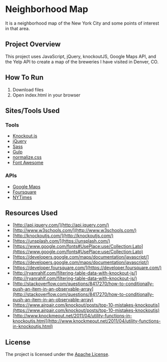 # Neighborhood Map
It is a neighborhood map of the New York City and some points of interest in that area.

## Project Overview

This project uses JavaScript, jQuery, knockoutJS, Google Maps API, and the Yelp API to create a map of the breweries I have visited in Denver, CO.


## How To Run

1. Download files 
2. Open index.html in your browser

## Sites/Tools Used

### Tools

* [Knockout.js](http://knockoutjs.com/)
* [jQuery](http://jquery.com)
* [Sass](http://sass-lang.com/)
* [Gulp](http://gulpjs.com/)
* [normalize.css](http://necolas.github.io/normalize.css/)
* [Font Awesome](http://fontawesome.github.io/)

### APIs

* [Google Maps](https://developers.google.com/maps/)
* [Foursquare](https://developer.foursquare.com/)
* [NYTimes](http://developer.nytimes.com/docs)


## Resources Used
- [http://api.jquery.com/](http://api.jquery.com/)
- [http://www.w3schools.com/](http://www.w3schools.com/)
- [http://knockoutjs.com/](http://knockoutjs.com/)
- [https://unsplash.com/](https://unsplash.com/)
- [https://www.google.com/fonts#UsePlace:use/Collection:Lato](https://www.google.com/fonts#UsePlace:use/Collection:Lato)
- [https://developers.google.com/maps/documentation/javascript/](https://developers.google.com/maps/documentation/javascript/)
- [https://developer.foursquare.com/](https://developer.foursquare.com/)
- [http://ryanrahlf.com/filtering-table-data-with-knockout-js/](http://ryanrahlf.com/filtering-table-data-with-knockout-js/)
- [http://stackoverflow.com/questions/8417270/how-to-conditionally-push-an-item-in-an-observable-array](http://stackoverflow.com/questions/8417270/how-to-conditionally-push-an-item-in-an-observable-array)
- [https://www.airpair.com/knockout/posts/top-10-mistakes-knockoutjs](https://www.airpair.com/knockout/posts/top-10-mistakes-knockoutjs)
- [http://www.knockmeout.net/2011/04/utility-functions-in-knockoutjs.html](http://www.knockmeout.net/2011/04/utility-functions-in-knockoutjs.html)

## License

The project is licensed under the [Apache License](LICENSE).